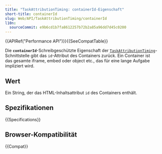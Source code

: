 ```yaml
---
title: "TaskAttributionTiming: containerId-Eigenschaft"
short-title: containerId
slug: Web/API/TaskAttributionTiming/containerId
l10n:
  sourceCommit: e9b6cd1b7fa8612257b72b2a85a96dd7d45c0200
---
```


{{APIRef("Performance API")}}{{SeeCompatTable}}

Die **`containerId`**-Schreibgeschützte Eigenschaft der [`TaskAttributionTiming`](/de/docs/Web/API/TaskAttributionTiming)-Schnittstelle gibt das `id`-Attribut des Containers zurück. Ein Container ist das gesamte iframe, embed oder object etc., das für eine lange Aufgabe impliziert wird.

## Wert

Ein String, der das HTML-Inhaltsattribut `id` des Containers enthält.

## Spezifikationen

{{Specifications}}

## Browser-Kompatibilität

{{Compat}}
